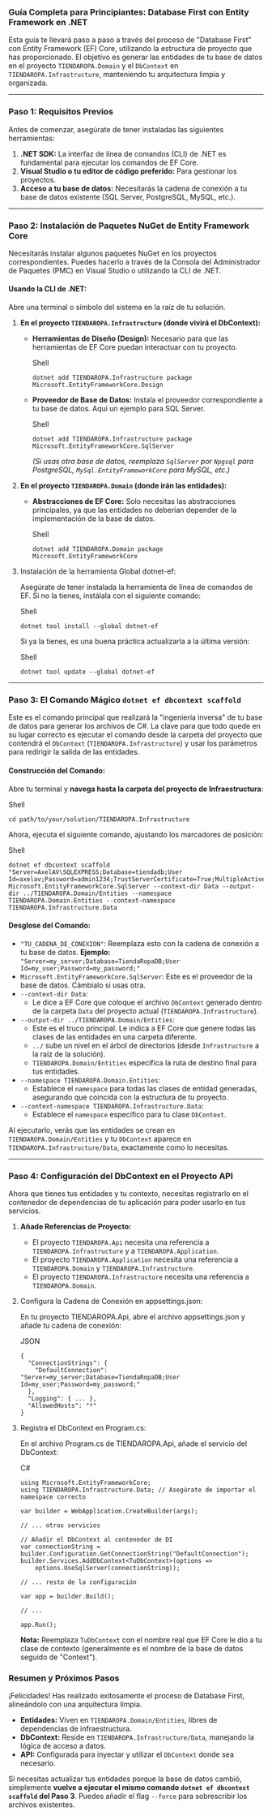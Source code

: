 ### Guía Completa para Principiantes: Database First con Entity Framework en .NET



Esta guía te llevará paso a paso a través del proceso de "Database First" con Entity Framework (EF) Core, utilizando la estructura de proyecto que has proporcionado. El objetivo es generar las entidades de tu base de datos en el proyecto `TIENDAROPA.Domain` y el `DbContext` en `TIENDAROPA.Infrastructure`, manteniendo tu arquitectura limpia y organizada.

------



### **Paso 1: Requisitos Previos**



Antes de comenzar, asegúrate de tener instaladas las siguientes herramientas:

1. **.NET SDK:** La interfaz de línea de comandos (CLI) de .NET es fundamental para ejecutar los comandos de EF Core.
2. **Visual Studio o tu editor de código preferido:** Para gestionar los proyectos.
3. **Acceso a tu base de datos:** Necesitarás la cadena de conexión a tu base de datos existente (SQL Server, PostgreSQL, MySQL, etc.).

------



### **Paso 2: Instalación de Paquetes NuGet de Entity Framework Core**



Necesitarás instalar algunos paquetes NuGet en los proyectos correspondientes. Puedes hacerlo a través de la Consola del Administrador de Paquetes (PMC) en Visual Studio o utilizando la CLI de .NET.



#### **Usando la CLI de .NET:**



Abre una terminal o símbolo del sistema en la raíz de tu solución.

1. **En el proyecto `TIENDAROPA.Infrastructure` (donde vivirá el DbContext):**

   - **Herramientas de Diseño (Design):** Necesario para que las herramientas de EF Core puedan interactuar con tu proyecto.

     Shell

     ```
     dotnet add TIENDAROPA.Infrastructure package Microsoft.EntityFrameworkCore.Design
     ```

   - **Proveedor de Base de Datos:** Instala el proveedor correspondiente a tu base de datos. Aquí un ejemplo para SQL Server.

     Shell

     ```
     dotnet add TIENDAROPA.Infrastructure package Microsoft.EntityFrameworkCore.SqlServer
     ```

     *(Si usas otra base de datos, reemplaza `SqlServer` por `Npgsql` para PostgreSQL, `MySql.EntityFrameworkCore` para MySQL, etc.)*

2. **En el proyecto `TIENDAROPA.Domain` (donde irán las entidades):**

   - **Abstracciones de EF Core:** Solo necesitas las abstracciones principales, ya que las entidades no deberían depender de la implementación de la base de datos.

     Shell

     ```
     dotnet add TIENDAROPA.Domain package Microsoft.EntityFrameworkCore
     ```

3. Instalación de la herramienta Global dotnet-ef:

   Asegúrate de tener instalada la herramienta de línea de comandos de EF. Si no la tienes, instálala con el siguiente comando:

   Shell

   ```
   dotnet tool install --global dotnet-ef
   ```

   Si ya la tienes, es una buena práctica actualizarla a la última versión:

   Shell

   ```
   dotnet tool update --global dotnet-ef
   ```

------



### **Paso 3: El Comando Mágico `dotnet ef dbcontext scaffold`**



Este es el comando principal que realizará la "ingeniería inversa" de tu base de datos para generar los archivos de C#. La clave para que todo quede en su lugar correcto es ejecutar el comando desde la carpeta del proyecto que contendrá el `DbContext` (`TIENDAROPA.Infrastructure`) y usar los parámetros para redirigir la salida de las entidades.



#### **Construcción del Comando:**



Abre tu terminal y **navega hasta la carpeta del proyecto de Infraestructura**:

Shell

```
cd path/to/your/solution/TIENDAROPA.Infrastructure
```

Ahora, ejecuta el siguiente comando, ajustando los marcadores de posición:

Shell

```
dotnet ef dbcontext scaffold "Server=AxelAV\SQLEXPRESS;Database=tiendadb;User Id=axelav;Password=admin1234;TrustServerCertificate=True;MultipleActiveResultSets=true" Microsoft.EntityFrameworkCore.SqlServer --context-dir Data --output-dir ../TIENDAROPA.Domain/Entities --namespace TIENDAROPA.Domain.Entities --context-namespace TIENDAROPA.Infrastructure.Data
```



#### **Desglose del Comando:**



- `"TU_CADENA_DE_CONEXION"`: Reemplaza esto con la cadena de conexión a tu base de datos. **Ejemplo:** `"Server=my_server;Database=TiendaRopaDB;User Id=my_user;Password=my_password;"`
- `Microsoft.EntityFrameworkCore.SqlServer`: Este es el proveedor de la base de datos. Cámbialo si usas otra.
- `--context-dir Data`:
  - Le dice a EF Core que coloque el archivo `DbContext` generado dentro de la carpeta `Data` del proyecto actual (`TIENDAROPA.Infrastructure`).
- `--output-dir ../TIENDAROPA.Domain/Entities`:
  - Este es el truco principal. Le indica a EF Core que genere todas las clases de las entidades en una carpeta diferente.
  - `../` sube un nivel en el árbol de directorios (desde `Infrastructure` a la raíz de la solución).
  - `TIENDAROPA.Domain/Entities` especifica la ruta de destino final para tus entidades.
- `--namespace TIENDAROPA.Domain.Entities`:
  - Establece el `namespace` para todas las clases de entidad generadas, asegurando que coincida con la estructura de tu proyecto.
- `--context-namespace TIENDAROPA.Infrastructure.Data`:
  - Establece el `namespace` específico para tu clase `DbContext`.

Al ejecutarlo, verás que las entidades se crean en `TIENDAROPA.Domain/Entities` y tu `DbContext` aparece en `TIENDAROPA.Infrastructure/Data`, exactamente como lo necesitas.

------



### **Paso 4: Configuración del DbContext en el Proyecto API**



Ahora que tienes tus entidades y tu contexto, necesitas registrarlo en el contenedor de dependencias de tu aplicación para poder usarlo en tus servicios.

1. **Añade Referencias de Proyecto:**

   - El proyecto `TIENDAROPA.Api` necesita una referencia a `TIENDAROPA.Infrastructure` y a `TIENDAROPA.Application`.
   - El proyecto `TIENDAROPA.Application` necesita una referencia a `TIENDAROPA.Domain` y `TIENDAROPA.Infrastructure`.
   - El proyecto `TIENDAROPA.Infrastructure` necesita una referencia a `TIENDAROPA.Domain`.

2. Configura la Cadena de Conexión en appsettings.json:

   En tu proyecto TIENDAROPA.Api, abre el archivo appsettings.json y añade tu cadena de conexión:

   JSON

   ```
   {
     "ConnectionStrings": {
       "DefaultConnection": "Server=my_server;Database=TiendaRopaDB;User Id=my_user;Password=my_password;"
     },
     "Logging": { ... },
     "AllowedHosts": "*"
   }
   ```

3. Registra el DbContext en Program.cs:

   En el archivo Program.cs de TIENDAROPA.Api, añade el servicio del DbContext:

   C#

   ```
   using Microsoft.EntityFrameworkCore;
   using TIENDAROPA.Infrastructure.Data; // Asegúrate de importar el namespace correcto
   
   var builder = WebApplication.CreateBuilder(args);
   
   // ... otros servicios
   
   // Añadir el DbContext al contenedor de DI
   var connectionString = builder.Configuration.GetConnectionString("DefaultConnection");
   builder.Services.AddDbContext<TuDbContext>(options =>
       options.UseSqlServer(connectionString));
   
   // ... resto de la configuración
   
   var app = builder.Build();
   
   // ...
   
   app.Run();
   ```

   **Nota:** Reemplaza `TuDbContext` con el nombre real que EF Core le dio a tu clase de contexto (generalmente es el nombre de la base de datos seguido de "Context").



### **Resumen y Próximos Pasos**



¡Felicidades! Has realizado exitosamente el proceso de Database First, alineándolo con una arquitectura limpia.

- **Entidades:** Viven en `TIENDAROPA.Domain/Entities`, libres de dependencias de infraestructura.
- **DbContext:** Reside en `TIENDAROPA.Infrastructure/Data`, manejando la lógica de acceso a datos.
- **API:** Configurada para inyectar y utilizar el `DbContext` donde sea necesario.

Si necesitas actualizar tus entidades porque la base de datos cambió, simplemente **vuelve a ejecutar el mismo comando `dotnet ef dbcontext scaffold` del Paso 3**. Puedes añadir el flag `--force` para sobrescribir los archivos existentes.
